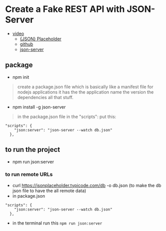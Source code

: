 # Create a Fake REST API with JSON-Server 
- [video](https://www.youtube.com/watch?v=1zkgdLZEdwM)
    - [{JSON} Placeholder](https://jsonplaceholder.typicode.com/)
    - [github](https://github.com/typicode/json-server)
    - [json-server](https://github.com/JHotterbeekx/json-server)

## package 
- npm init 
> create a package.json file which is basically like a manifest file for nodejs applications it has the the application name the version the dependencies all that stuff. 
- npm install -g json-server

> in the package.json file in the "scripts": put this: 
 
```
"scripts": {
    "json:server": "json-server --watch db.json"
  },
```

## to run the project 
- npm run json:server

### to run remote URLs 
- curl https://jsonplaceholder.typicode.com/db -o db.json  (to make the db json file to have the all remote data)
- in package.json 
```
"scripts": {
    "json:server": "json-server --watch db.json"
  },
  ```
  - in the terminal run this 
  ` npm run json:server `